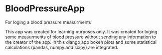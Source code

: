 # BloodPressureApp
For loging a blood pressure measurments



This app was created for learning purposes only. It was created for loging some measurments of blood pressure without sending any information to the creator of the app. 
In this django app bokeh plots and some statistical calculations (pandas, numpy and scipy) are integrated.
